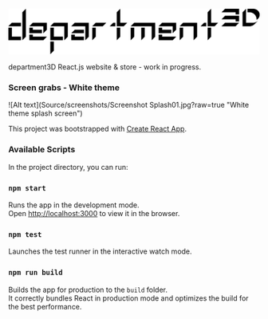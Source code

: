 ![Alt text](src/images/logo/department3D.png?raw=true "department3D logo")

department3D React.js website & store - work in progress.

### Screen grabs - White theme

![Alt text](Source/screenshots/Screenshot Splash01.jpg?raw=true "White theme splash screen")


This project was bootstrapped with [Create React App](https://github.com/facebook/create-react-app).

### Available Scripts
In the project directory, you can run:
### `npm start`

Runs the app in the development mode.<br>
Open [http://localhost:3000](http://localhost:3000) to view it in the browser.


### `npm test`

Launches the test runner in the interactive watch mode.<br>


### `npm run build`

Builds the app for production to the `build` folder.<br>
It correctly bundles React in production mode and optimizes the build for the best performance.
